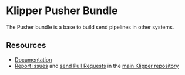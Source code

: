 Klipper Pusher Bundle
=====================

The Pusher bundle is a base to build send pipelines in other systems.


Resources
---------

- [Documentation](https://doc.klipper.dev/bundles/pusher-bundle)
- [Report issues](https://github.com/klipperdev/klipper/issues)
  and [send Pull Requests](https://github.com/klipperdev/klipper/pulls)
  in the [main Klipper repository](https://github.com/klipperdev/klipper)
